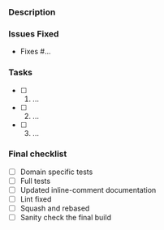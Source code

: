 ### Description
<!-- Write your description about what this PR is about. -->

### Issues Fixed
<!-- List all issues fixed by this PR. -->
* Fixes #...

### Tasks
<!-- 
  List all tasks to be done by this PR.
  If a task is no longer required, add a strikethrough (including the checkbox):
  - ~~[ ] 3. ...~~ - being completed in #...
-->
- [ ] 1. ...
- [ ] 2. ...
- [ ] 3. ...

### Final checklist
<!-- Please check what applies. Note that these are not hard requirements but merely serve as information for reviewers. -->

* [ ] Domain specific tests
* [ ] Full tests
* [ ] Updated inline-comment documentation
* [ ] Lint fixed
* [ ] Squash and rebased
* [ ] Sanity check the final build
